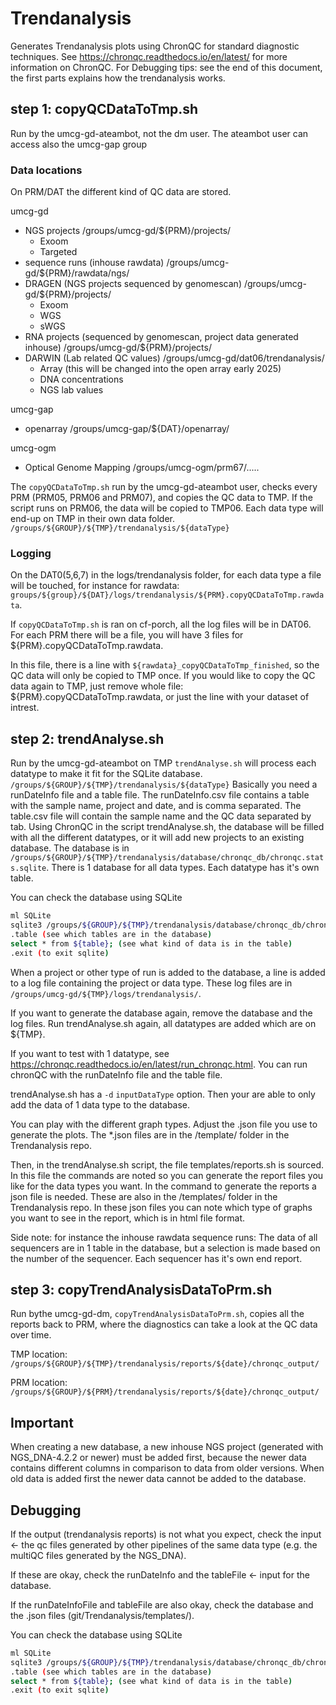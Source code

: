 # Trendanalysis
Generates Trendanalysis plots using ChronQC for standard diagnostic techniques. 
See https://chronqc.readthedocs.io/en/latest/ for more information on ChronQC.
For Debugging tips: see the end of this document, the first parts explains how the trendanalysis works.

## step 1: copyQCDataToTmp.sh 
Run by the umcg-gd-ateambot, not the dm user. The ateambot user can access also the umcg-gap group

### Data locations
On PRM/DAT the different kind of QC data are stored.

umcg-gd
- NGS projects /groups/umcg-gd/${PRM}/projects/
	- Exoom
	- Targeted
- sequence runs (inhouse rawdata) /groups/umcg-gd/${PRM}/rawdata/ngs/
- DRAGEN (NGS projects sequenced by genomescan) /groups/umcg-gd/${PRM}/projects/
	- Exoom
	- WGS
	- sWGS
- RNA projects (sequenced by genomescan, project data generated inhouse) /groups/umcg-gd/${PRM}/projects/
- DARWIN (Lab related QC values) /groups/umcg-gd/dat06/trendanalysis/
	- Array (this will be changed into the open array early 2025)
	- DNA concentrations
	- NGS lab values

umcg-gap
- openarray /groups/umcg-gap/${DAT}/openarray/
 
umcg-ogm
- Optical Genome Mapping /groups/umcg-ogm/prm67/.....


The `copyQCDataToTmp.sh` run by the umcg-gd-ateambot user, checks every PRM (PRM05, PRM06 and PRM07), and copies the QC data to TMP. 
If the script runs on PRM06, the data will be copied to TMP06. Each data type will end-up on TMP in their own data folder.
`/groups/${GROUP}/${TMP}/trendanalysis/${dataType}`

### Logging
On the DAT0(5,6,7) in the logs/trendanalysis folder, for each data type a file will be touched, for instance for rawdata: `groups/${group}/${DAT}/logs/trendanalysis/${PRM}.copyQCDataToTmp.rawdata`.

If `copyQCDataToTmp.sh` is ran on cf-porch, all the log files will be in DAT06. For each PRM there will be a file, you will have 3 files for ${PRM}.copyQCDataToTmp.rawdata.

In this file, there is a line with `${rawdata}_copyQCDataToTmp_finished`, so the QC data will only be copied to TMP once. 
If you would like to copy the QC data again to TMP, just remove whole file: ${PRM}.copyQCDataToTmp.rawdata, or just the line with your dataset of intrest.

## step 2: trendAnalyse.sh

Run by the umcg-gd-ateambot on TMP `trendAnalyse.sh` will process each datatype to make it fit for the SQLite database. `/groups/${GROUP}/${TMP}/trendanalysis/${dataType}`
Basically you need a runDateInfo file and a table file. 
The runDateInfo.csv file contains a table with the sample name, project and date, and is comma separated.
The table.csv file will contain the sample name and the QC data separated by tab.
Using ChronQC in the script trendAnalyse.sh, the database will be filled with all the different datatypes, or it will add new projects to an existing database.
The database is in `/groups/${GROUP}/${TMP}/trendanalysis/database/chronqc_db/chronqc.stats.sqlite`. 
There is 1 database for all data types. Each datatype has it's own table.

You can check the database using SQLite

```bash
ml SQLite 
sqlite3 /groups/${GROUP}/${TMP}/trendanalysis/database/chronqc_db/chronqc.stats.sqlite
.table (see which tables are in the database)
select * from ${table}; (see what kind of data is in the table)
.exit (to exit sqlite)
```

When a project or other type of run is added to the database, a line is added to a log file containing the project or data type. 
These log files are in `/groups/umcg-gd/${TMP}/logs/trendanalysis/`.

If you want to generate the database again, remove the database and the log files.
Run trendAnalyse.sh again, all datatypes are added which are on ${TMP}.

If you want to test with 1 datatype, see https://chronqc.readthedocs.io/en/latest/run_chronqc.html.
You can run chronQC with the runDateInfo file and the table file.

trendAnalyse.sh has a `-d` `inputDataType` option. Then your are able to only add the data of 1 data type to the database. 

You can play with the different graph types. Adjust the .json file you use to generate the plots. The *.json files are in the /template/ folder in the Trendanalysis repo.

Then, in the trendAnalyse.sh script, the file templates/reports.sh is sourced.
In this file the commands are noted so you can generate the report files you like for the data types you want.
In the command to generate the reports a json file is needed. These are also in the /templates/ folder in the Trendanalysis repo.
In these json files you can note which type of graphs you want to see in the report, which is in html file format.

Side note: for instance the inhouse rawdata sequence runs: The data of all sequencers are in 1 table in the database, but a selection is made based on the number of the sequencer. 
Each sequencer has it's own end report. 

## step 3: copyTrendAnalysisDataToPrm.sh

Run bythe umcg-gd-dm, `copyTrendAnalysisDataToPrm.sh`, copies all the reports back to PRM, where the diagnostics can take a look at the QC data over time.

TMP location: `/groups/${GROUP}/${TMP}/trendanalysis/reports/${date}/chronqc_output/`

PRM location: `/groups/${GROUP}/${PRM}/trendanalysis/reports/${date}/chronqc_output/`

## Important
When creating a new database, a new inhouse NGS project (generated with NGS_DNA-4.2.2 or newer) must be added first, because the newer data contains different columns in comparison to data from older versions. 
When old data is added first the newer data cannot be added to the database.

## Debugging
If the output (trendanalysis reports) is not what you expect, check the input <- the qc files generated by other pipelines of the same data type (e.g. the multiQC files generated by the NGS_DNA).

If these are okay, check the runDateInfo and the tableFile <- input for the database.

If the runDateInfoFile and tableFile are also okay, check the database and the .json files (git/Trendanalysis/templates/).

You can check the database using SQLite
```bash
ml SQLite 
sqlite3 /groups/${GROUP}/${TMP}/trendanalysis/database/chronqc_db/chronqc.stats.sqlite
.table (see which tables are in the database)
select * from ${table}; (see what kind of data is in the table)
.exit (to exit sqlite)
```



